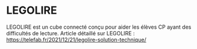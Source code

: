 # LEGOLIRE
LEGOLIRE est un cube connecté conçu pour aider les élèves CP ayant des difficultés de lecture.
Article détaillé sur LEGOLIRE : https://telefab.fr/2021/12/21/legolire-solution-technique/
